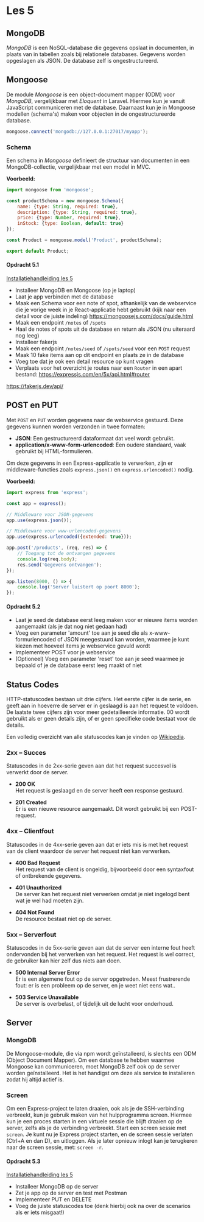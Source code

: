 # Les 5

## MongoDB

*MongoDB* is een NoSQL-database die gegevens opslaat in documenten, in plaats van in tabellen zoals bij relationele
databases. Gegevens worden opgeslagen als JSON. De database zelf is ongestructureerd.

## Mongoose

De module *Mongoose* is een object-document mapper (ODM) voor *MongoDB*, vergelijkbaar met *Eloquent* in Laravel.
Hiermee kun je
vanuit JavaScript communiceren met de database. Daarnaast kun je in Mongoose modellen (schema's) maken voor objecten in
de ongestructureerde database.

```javascript
mongoose.connect('mongodb://127.0.0.1:27017/myapp');
```

### Schema

Een schema in *Mongoose* definieert de structuur van documenten in een MongoDB-collectie, vergelijkbaar met een model in
MVC.

**Voorbeeld:**

```javascript
import mongoose from 'mongoose';

const productSchema = new mongoose.Schema({
    name: {type: String, required: true},
    description: {type: String, required: true},
    price: {type: Number, required: true},
    inStock: {type: Boolean, default: true}
});

const Product = mongoose.model('Product', productSchema);

export default Product;
```

#### Opdracht 5.1

[Installatiehandleiding les 5](../guides/installatie-week2.md)

* Installeer MongoDB en Mongoose (op je laptop)
* Laat je app verbinden met de database
* Maak een Schema voor een note of spot, afhankelijk van de webservice die je vorige week in je React-applicatie hebt
  gebruikt (kijk naar een detail voor de juiste indeling)
  https://mongoosejs.com/docs/guide.html
* Maak een endpoint `/notes` of `/spots`
* Haal de notes of spots uit de database en return als JSON (nu uiteraard nog leeg)
* Installeer fakerjs
* Maak een endpoint `/notes/seed` of `/spots/seed` voor een `POST` request
* Maak 10 fake items aan op dit endpoint en plaats ze in de database
* Voeg toe dat je ook een detail resource op kunt vragen
* Verplaats voor het overzicht je routes naar een `Router` in een apart
  bestand: https://expressjs.com/en/5x/api.html#router

https://fakerjs.dev/api/

## POST en PUT

Met `POST` en `PUT` worden gegevens naar de webservice gestuurd. Deze gegevens kunnen worden verzonden in twee formaten:

- **JSON**: Een gestructureerd dataformaat dat veel wordt gebruikt.
- **application/x-www-form-urlencoded**: Een oudere standaard, vaak gebruikt bij HTML-formulieren.

Om deze gegevens in een Express-applicatie te verwerken, zijn er middleware-functies zoals `express.json()` en
`express.urlencoded()` nodig.

**Voorbeeld:**

```javascript
import express from 'express';

const app = express();

// Middleware voor JSON-gegevens
app.use(express.json());

// Middleware voor www-urlencoded-gegevens
app.use(express.urlencoded({extended: true}));

app.post('/products', (req, res) => {
    // Toegang tot de ontvangen gegevens
    console.log(req.body);
    res.send('Gegevens ontvangen');
});

app.listen(8000, () => {
    console.log('Server luistert op poort 8000');
});
```

<!-- extra uitleg over json (structuur en datatypes) ? -->

#### Opdracht 5.2

* Laat je seed de database eerst leeg maken voor er nieuwe items worden aangemaakt (als je dat nog niet gedaan had)
* Voeg een parameter 'amount' toe aan je seed die als x-www-formurlencoded of JSON meegestuurd kan worden, waarmee je
  kunt kiezen met hoeveel items je webservice gevuld wordt
* Implementeer POST voor je webservice
* (Optioneel) Voeg een parameter 'reset' toe aan je seed waarmee je bepaald of je de database eerst leeg maakt of niet

## Status Codes

HTTP-statuscodes bestaan uit drie cijfers. Het eerste cijfer is de serie, en geeft aan in hoeverre de server er in
geslaagd is aan het request te voldoen. De laatste twee cijfers zijn voor meer gedetailleerde informatie. 00 wordt
gebruikt als er geen details zijn, of er geen specifieke code bestaat voor de details.

Een volledig overzicht van alle statuscodes kan je vinden
op [Wikipedia](https://en.wikipedia.org/wiki/List_of_HTTP_status_codes).

### 2xx – Succes

Statuscodes in de 2xx-serie geven aan dat het request succesvol is verwerkt door de server.

- **200 OK**  
  Het request is geslaagd en de server heeft een response gestuurd.

- **201 Created**  
  Er is een nieuwe resource aangemaakt. Dit wordt gebruikt bij een POST-request.

### 4xx – Clientfout

Statuscodes in de 4xx-serie geven aan dat er iets mis is met het request van de client waardoor de server het request
niet kan verwerken.

- **400 Bad Request**  
  Het request van de client is ongeldig, bijvoorbeeld door een syntaxfout of ontbrekende gegevens.

- **401 Unauthorized**  
  De server kan het request niet verwerken omdat je niet ingelogd bent wat je wel had moeten zijn.

- **404 Not Found**  
  De resource bestaat niet op de server.

### 5xx – Serverfout

Statuscodes in de 5xx-serie geven aan dat de server een interne fout heeft ondervonden bij het verwerken van het
request. Het request is wel correct, de gebruiker kan hier zelf dus niets aan doen.

- **500 Internal Server Error**  
  Er is een algemene fout op de server opgetreden. Meest frustrerende fout: er is een probleem op de server, en je weet
  niet eens wat..

- **503 Service Unavailable**  
  De server is overbelast, of tijdelijk uit de lucht voor onderhoud.

## Server

### MongoDB

De Mongoose-module, die via npm wordt geïnstalleerd, is slechts een ODM (Object Document Mapper). Om een
database te hebben waarmee Mongoose kan communiceren, moet MongoDB zelf ook op de server worden geïnstalleerd.
Het is het handigst om deze als service te installeren zodat hij altijd actief is.

### Screen

Om een Express-project te laten draaien, ook als je de SSH-verbinding verbreekt, kun je gebruik maken van het
hulpprogramma screen. Hiermee kun je een proces starten in een virtuele sessie die blijft draaien op de server, zelfs
als je de verbinding verbreekt. Start een screen sessie met `screen`. Je kunt nu je Express project starten, en de
screen sessie verlaten (Ctrl+A en dan D), en uitloggen.
Als je later opnieuw inlogt kan je terugkeren naar de screen sessie, met: `screen -r`.

<!--
* verdeling van de lessen nalopen (lijkt wel erg veel in deze les, misschien kan mongo naar 4? Of anders PUT naar 6?)

// TODO technieken:


Ook uitschrijven, of tijdens de les behandelen?
* find met try/catch 
* headers in express sturen
* middleware (ook gebruiken om item aan request toe te voegen?)
* save en ValidationError of beter gewoon checken van lege velden?
-->

#### Opdracht 5.3

[Installatiehandleiding les 5](../guides/installatie-week2.md)

* Installeer MongoDB op de server
* Zet je app op de server en test met Postman
* Implementeer PUT en DELETE
* Voeg de juiste statuscodes toe (denk hierbij ook na over de scenarios als er iets misgaat!)
